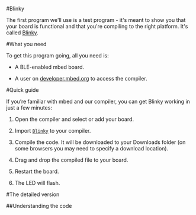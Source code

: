 #Blinky

The first program we'll use is a test program - it's meant to show you that your board is functional and that you're compiling to the right platform. It's called [Blinky](http://developer.mbed.org/teams/mbed/code/mbed_blinky/). 

#What you need

To get this program going, all you need is: 

+ A BLE-enabled mbed board.

+ A user on [developer.mbed.org](developer.mbed.org) to access the compiler.

#Quick guide

If you’re familiar with mbed and our compiler, you can get Blinky working in just a few minutes:

1. Open the compiler and select or add your board.

2. Import [``Blinky``](http://developer.mbed.org/teams/mbed/code/mbed_blinky/) to your compiler.

3. Compile the code. It will be downloaded to your Downloads folder (on some browsers you may need to specify a download location).

4. Drag and drop the compiled file to your board.

5. Restart the board.

6. The LED will flash.

#The detailed version

 

##Understanding the code

